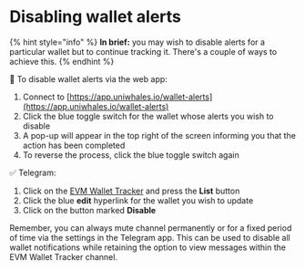 # Disabling wallet alerts

{% hint style="info" %}
**In brief:** you may wish to disable alerts for a particular wallet but to continue tracking it. There's a couple of ways to achieve this.
{% endhint %}

🔑 To disable wallet alerts via the web app:

1. Connect to [https://app.uniwhales.io/wallet-alerts](https://app.uniwhales.io/wallet-alerts)
2. Click the blue toggle switch for the wallet whose alerts you wish to disable
3. A pop-up will appear in the top right of the screen informing you that the action has been completed
4. To reverse the process, click the blue toggle switch again

✅ Telegram:

1. Click on the [EVM Wallet Tracker](https://t.me/EVMTrackerBot) and press the **List** button
2. Click the blue **edit** hyperlink for the wallet you wish to update
3. Click on the button marked **Disable**

Remember, you can always mute channel permanently or for a fixed period of time via the settings in the Telegram app. This can be used to disable all wallet notifications while retaining the option to view messages within the EVM Wallet Tracker channel.

